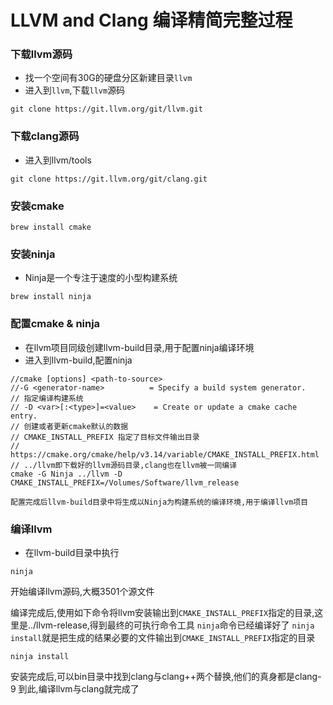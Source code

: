 # LLVM and Clang 编译精简完整过程

### 下载llvm源码
- 找一个空间有30G的硬盘分区新建目录`llvm`
- 进入到`llvm`,下载`llvm`源码
    
```
git clone https://git.llvm.org/git/llvm.git
```
### 下载clang源码 
- 进入到llvm/tools

```
git clone https://git.llvm.org/git/clang.git
```

### 安装cmake

```
brew install cmake
```

### 安装ninja
- Ninja是一个专注于速度的小型构建系统
    
```
brew install ninja
```

### 配置cmake & ninja   
- 在llvm项目同级创建llvm-build目录,用于配置ninja编译环境
- 进入到llvm-build,配置ninja
    
```
//cmake [options] <path-to-source>
//-G <generator-name>          = Specify a build system generator.
// 指定编译构建系统
// -D <var>[:<type>]=<value>    = Create or update a cmake cache entry.
// 创建或者更新cmake默认的数据
// CMAKE_INSTALL_PREFIX 指定了目标文件输出目录
// https://cmake.org/cmake/help/v3.14/variable/CMAKE_INSTALL_PREFIX.html
// ../llvm即下载好的llvm源码目录,clang也在llvm被一同编译
cmake -G Ninja ../llvm -D CMAKE_INSTALL_PREFIX=/Volumes/Software/llvm_release
```
    
    配置完成后llvm-build目录中将生成以Ninja为构建系统的编译环境,用于编译llvm项目
### 编译llvm
- 在llvm-build目录中执行

```
ninja
```
开始编译llvm源码,大概3501个源文件

编译完成后,使用如下命令将llvm安装输出到`CMAKE_INSTALL_PREFIX`指定的目录,这里是../llvm-release,得到最终的可执行命令工具
`ninja`命令已经编译好了
`ninja install`就是把生成的结果必要的文件输出到`CMAKE_INSTALL_PREFIX`指定的目录

```
ninja install
```

安装完成后,可以bin目录中找到clang与clang++两个替换,他们的真身都是clang-9
到此,编译llvm与clang就完成了






